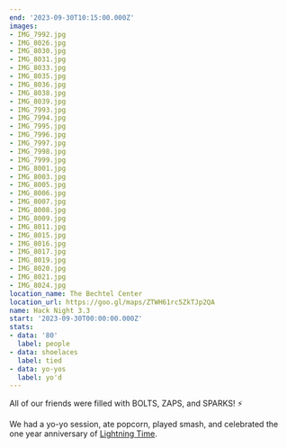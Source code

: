 ```yaml
---
end: '2023-09-30T10:15:00.000Z'
images:
- IMG_7992.jpg
- IMG_8026.jpg
- IMG_8030.jpg
- IMG_8031.jpg
- IMG_8033.jpg
- IMG_8035.jpg
- IMG_8036.jpg
- IMG_8038.jpg
- IMG_8039.jpg
- IMG_7993.jpg
- IMG_7994.jpg
- IMG_7995.jpg
- IMG_7996.jpg
- IMG_7997.jpg
- IMG_7998.jpg
- IMG_7999.jpg
- IMG_8001.jpg
- IMG_8003.jpg
- IMG_8005.jpg
- IMG_8006.jpg
- IMG_8007.jpg
- IMG_8008.jpg
- IMG_8009.jpg
- IMG_8011.jpg
- IMG_8015.jpg
- IMG_8016.jpg
- IMG_8017.jpg
- IMG_8019.jpg
- IMG_8020.jpg
- IMG_8021.jpg
- IMG_8024.jpg
location_name: The Bechtel Center
location_url: https://goo.gl/maps/ZTWH61rc5ZkTJp2QA
name: Hack Night 3.3
start: '2023-09-30T00:00:00.000Z'
stats:
- data: '80'
  label: people
- data: shoelaces
  label: tied
- data: yo-yos
  label: yo'd
---
```


All of our friends were filled with BOLTS, ZAPS, and SPARKS! ⚡

We had a yo-yo session, ate popcorn, played smash, and celebrated the one year anniversary of [Lightning Time](https://blog.purduehackers.com/posts/lightning-time).
